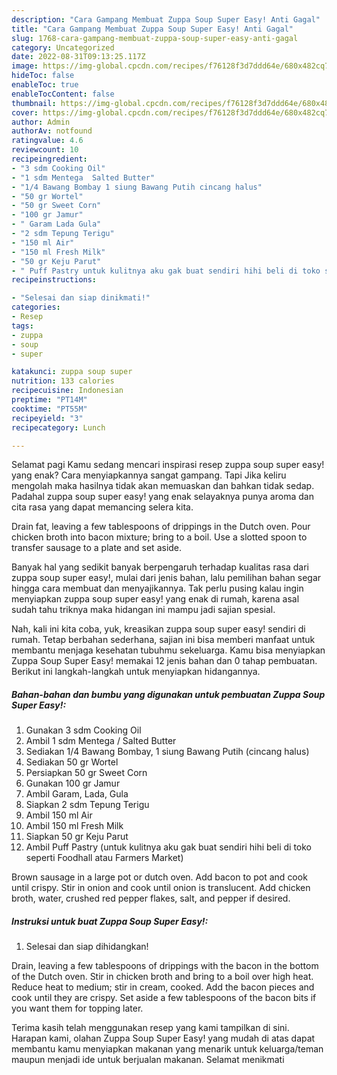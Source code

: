 ```yaml
---
description: "Cara Gampang Membuat Zuppa Soup Super Easy! Anti Gagal"
title: "Cara Gampang Membuat Zuppa Soup Super Easy! Anti Gagal"
slug: 1768-cara-gampang-membuat-zuppa-soup-super-easy-anti-gagal
category: Uncategorized
date: 2022-08-31T09:13:25.117Z
image: https://img-global.cpcdn.com/recipes/f76128f3d7ddd64e/680x482cq70/zuppa-soup-super-easy-foto-resep-utama.jpg
hideToc: false
enableToc: true
enableTocContent: false
thumbnail: https://img-global.cpcdn.com/recipes/f76128f3d7ddd64e/680x482cq70/zuppa-soup-super-easy-foto-resep-utama.jpg
cover: https://img-global.cpcdn.com/recipes/f76128f3d7ddd64e/680x482cq70/zuppa-soup-super-easy-foto-resep-utama.jpg
author: Admin
authorAv: notfound
ratingvalue: 4.6
reviewcount: 10
recipeingredient:
- "3 sdm Cooking Oil"
- "1 sdm Mentega  Salted Butter"
- "1/4 Bawang Bombay 1 siung Bawang Putih cincang halus"
- "50 gr Wortel"
- "50 gr Sweet Corn"
- "100 gr Jamur"
- " Garam Lada Gula"
- "2 sdm Tepung Terigu"
- "150 ml Air"
- "150 ml Fresh Milk"
- "50 gr Keju Parut"
- " Puff Pastry untuk kulitnya aku gak buat sendiri hihi beli di toko seperti Foodhall atau Farmers Market"
recipeinstructions:

- "Selesai dan siap dinikmati!"
categories:
- Resep
tags:
- zuppa
- soup
- super

katakunci: zuppa soup super 
nutrition: 133 calories
recipecuisine: Indonesian
preptime: "PT14M"
cooktime: "PT55M"
recipeyield: "3"
recipecategory: Lunch

---
```



Selamat pagi Kamu sedang mencari inspirasi resep zuppa soup super easy! yang enak? Cara menyiapkannya sangat gampang. Tapi Jika keliru mengolah maka hasilnya tidak akan memuaskan dan bahkan tidak sedap. Padahal zuppa soup super easy! yang enak selayaknya punya aroma dan cita rasa yang dapat memancing selera kita.


Drain fat, leaving a few tablespoons of drippings in the Dutch oven. Pour chicken broth into bacon mixture; bring to a boil. Use a slotted spoon to transfer sausage to a plate and set aside.

Banyak hal yang sedikit banyak berpengaruh terhadap kualitas rasa dari zuppa soup super easy!, mulai dari jenis bahan, lalu pemilihan bahan segar hingga cara membuat dan menyajikannya. Tak perlu pusing kalau ingin menyiapkan zuppa soup super easy! yang enak di rumah, karena asal sudah tahu triknya maka hidangan ini mampu jadi sajian spesial.


Nah, kali ini kita coba, yuk, kreasikan zuppa soup super easy! sendiri di rumah. Tetap berbahan sederhana, sajian ini bisa memberi manfaat untuk membantu menjaga kesehatan tubuhmu sekeluarga. Kamu bisa menyiapkan Zuppa Soup Super Easy! memakai 12 jenis bahan dan 0 tahap pembuatan. Berikut ini langkah-langkah untuk menyiapkan hidangannya.

<!--inarticleads1-->

##### Bahan-bahan dan bumbu yang digunakan untuk pembuatan Zuppa Soup Super Easy!:

1. Gunakan 3 sdm Cooking Oil
1. Ambil 1 sdm Mentega / Salted Butter
1. Sediakan 1/4 Bawang Bombay, 1 siung Bawang Putih (cincang halus)
1. Sediakan 50 gr Wortel
1. Persiapkan 50 gr Sweet Corn
1. Gunakan 100 gr Jamur
1. Ambil  Garam, Lada, Gula
1. Siapkan 2 sdm Tepung Terigu
1. Ambil 150 ml Air
1. Ambil 150 ml Fresh Milk
1. Siapkan 50 gr Keju Parut
1. Ambil  Puff Pastry (untuk kulitnya aku gak buat sendiri hihi beli di toko seperti Foodhall atau Farmers Market)


Brown sausage in a large pot or dutch oven. Add bacon to pot and cook until crispy. Stir in onion and cook until onion is translucent. Add chicken broth, water, crushed red pepper flakes, salt, and pepper if desired. 

<!--inarticleads2-->

##### Instruksi untuk buat Zuppa Soup Super Easy!:


1. Selesai dan siap dihidangkan!

Drain, leaving a few tablespoons of drippings with the bacon in the bottom of the Dutch oven. Stir in chicken broth and bring to a boil over high heat. Reduce heat to medium; stir in cream, cooked. Add the bacon pieces and cook until they are crispy. Set aside a few tablespoons of the bacon bits if you want them for topping later. 

Terima kasih telah menggunakan resep yang kami tampilkan di sini. Harapan kami, olahan Zuppa Soup Super Easy! yang mudah di atas dapat membantu kamu menyiapkan makanan yang menarik untuk keluarga/teman maupun menjadi ide untuk berjualan makanan. Selamat menikmati
